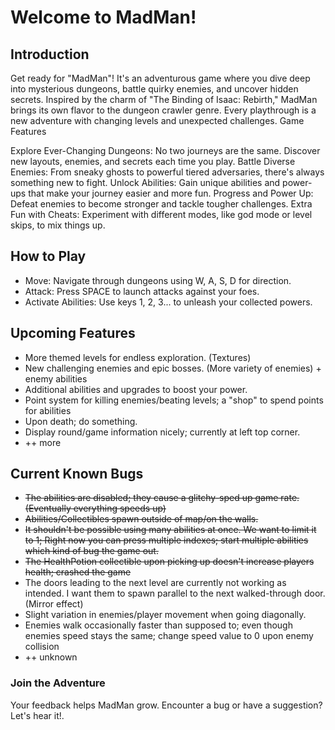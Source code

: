 # Welcome to MadMan!
## Introduction

Get ready for "MadMan"! It's an adventurous game where you dive deep into mysterious dungeons, battle quirky enemies, and uncover hidden secrets. Inspired by the charm of "The Binding of Isaac: Rebirth," MadMan brings its own flavor to the dungeon crawler genre. Every playthrough is a new adventure with changing levels and unexpected challenges.
Game Features

Explore Ever-Changing Dungeons: No two journeys are the same. Discover new layouts, enemies, and secrets each time you play.
Battle Diverse Enemies: From sneaky ghosts to powerful tiered adversaries, there's always something new to fight.
Unlock Abilities: Gain unique abilities and power-ups that make your journey easier and more fun.
Progress and Power Up: Defeat enemies to become stronger and tackle tougher challenges.
Extra Fun with Cheats: Experiment with different modes, like god mode or level skips, to mix things up.

## How to Play

<ul>
    <li>Move: Navigate through dungeons using W, A, S, D for direction.</li>
    <li>Attack: Press SPACE to launch attacks against your foes.</li>
    <li>Activate Abilities: Use keys 1, 2, 3... to unleash your collected powers.</li>
</ul>

## Upcoming Features

<ul>
    <li>More themed levels for endless exploration. (Textures)</li>
    <li>New challenging enemies and epic bosses. (More variety of enemies) + enemy abilities</li>
    <li>Additional abilities and upgrades to boost your power.</li>
    <li>Point system for killing enemies/beating levels; a "shop" to spend points for abilities</li>
    <li>Upon death; do something.</li>
    <li>Display round/game information nicely; currently at left top corner.</li>
    <li>++ more</li>
</ul>



## Current Known Bugs

<ul>
    <li><del>The abilities are disabled; they cause a glitchy-sped up game rate. (Eventually everything speeds up)</del></li>
    <li><del>Abilities/Collectibles spawn outside of map/on the walls.</del></li>
    <li><del>It shouldn't be possible using many abilities at once. We want to limit it to 1; Right now you can press multiple indexes; start multiple abilities which kind of bug the game out.</del></li>
    <li><del>The HealthPotion collectible upon picking up doesn't increase players health; crashed the game</del></li>
    <li>The doors leading to the next level are currently not working as intended. I want them to spawn parallel to the next walked-through door. (Mirror effect)</li>
    <li>Slight variation in enemies/player movement when going diagonally.</li>
    <li>Enemies walk occasionally faster than supposed to; even though enemies speed stays the same; change speed value to 0 upon enemy collision</li>
    <li>++ unknown</li>
</ul>


### Join the Adventure

Your feedback helps MadMan grow. Encounter a bug or have a suggestion? Let's hear it!.